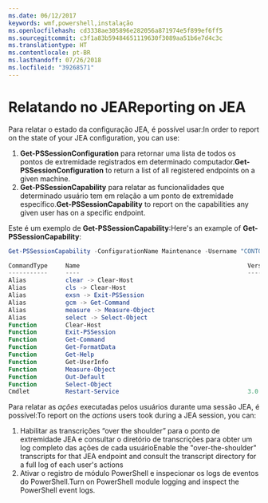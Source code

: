 ```yaml
---
ms.date: 06/12/2017
keywords: wmf,powershell,instalação
ms.openlocfilehash: cd3338ae305896e282056a871974e5f899ef6ff5
ms.sourcegitcommit: c3f1a83b59484651119630f3089aa51b6e7d4c3c
ms.translationtype: HT
ms.contentlocale: pt-BR
ms.lasthandoff: 07/26/2018
ms.locfileid: "39268571"
---
```

# <a name="reporting-on-jea"></a><span data-ttu-id="1906c-102">Relatando no JEA</span><span class="sxs-lookup"><span data-stu-id="1906c-102">Reporting on JEA</span></span>

<span data-ttu-id="1906c-103">Para relatar o estado da configuração JEA, é possível usar:</span><span class="sxs-lookup"><span data-stu-id="1906c-103">In order to report on the state of your JEA configuration, you can use:</span></span>

1. <span data-ttu-id="1906c-104">**Get-PSSessionConfiguration** para retornar uma lista de todos os pontos de extremidade registrados em determinado computador.</span><span class="sxs-lookup"><span data-stu-id="1906c-104">**Get-PSSessionConfiguration** to return a list of all registered endpoints on a given machine.</span></span>
2. <span data-ttu-id="1906c-105">**Get-PSSessionCapability** para relatar as funcionalidades que determinado usuário tem em relação a um ponto de extremidade específico.</span><span class="sxs-lookup"><span data-stu-id="1906c-105">**Get-PSSessionCapability** to report on the capabilities any given user has on a specific endpoint.</span></span>

<span data-ttu-id="1906c-106">Este é um exemplo de **Get-PSSessionCapability**:</span><span class="sxs-lookup"><span data-stu-id="1906c-106">Here's an example of **Get-PSSessionCapability**:</span></span>

```powershell
Get-PSSessionCapability -ConfigurationName Maintenance -Username "CONTOSO\JohnDoe"

CommandType     Name                                               Version    Source
-----------     ----                                               -------    ------
Alias           clear -> Clear-Host
Alias           cls -> Clear-Host
Alias           exsn -> Exit-PSSession
Alias           gcm -> Get-Command
Alias           measure -> Measure-Object
Alias           select -> Select-Object
Function        Clear-Host
Function        Exit-PSSession
Function        Get-Command
Function        Get-FormatData
Function        Get-Help
Function        Get-UserInfo
Function        Measure-Object
Function        Out-Default
Function        Select-Object
Cmdlet          Restart-Service                                    3.0.0.0 Microsof...
```

<span data-ttu-id="1906c-107">Para relatar as _ações_ executadas pelos usuários durante uma sessão JEA, é possível:</span><span class="sxs-lookup"><span data-stu-id="1906c-107">To report on the _actions_ users took during a JEA session, you can:</span></span>

1. <span data-ttu-id="1906c-108">Habilitar as transcrições “over the shoulder” para o ponto de extremidade JEA e consultar o diretório de transcrições para obter um log completo das ações de cada usuário</span><span class="sxs-lookup"><span data-stu-id="1906c-108">Enable the "over-the-shoulder" transcripts for that JEA endpoint and consult the transcript directory for a full log of each user's actions</span></span>
2. <span data-ttu-id="1906c-109">Ativar o registro de módulo PowerShell e inspecionar os logs de eventos do PowerShell.</span><span class="sxs-lookup"><span data-stu-id="1906c-109">Turn on PowerShell module logging and inspect the PowerShell event logs.</span></span>
